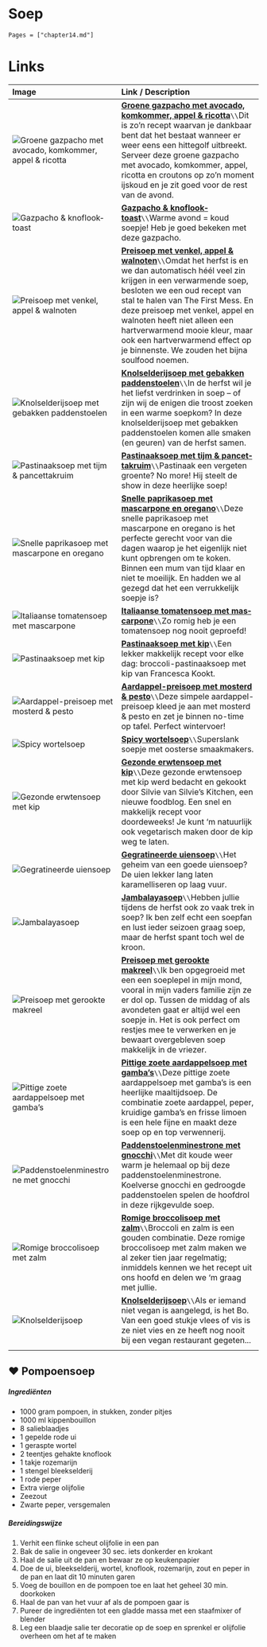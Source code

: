 # Soep

```@contents
Pages = ["chapter14.md"]
```

# Links

| Image| Link / Description |
| :--- | :--- |
| ![Groene gazpacho met avocado, komkommer, appel & ricotta](https://img.culy.nl/images/nH62WNl_r5swiaZZSyjkhEa7rnc=/768x271/smart/filters:format(jpeg):quality(80)/https%3A%2F%2Fwww.culy.nl%2Fwp-content%2Fuploads%2F2020%2F06%2FIMG_9707-1-e1591885537448.jpg) | **[Groene gazpacho met avocado, komkommer, appel & ricotta](https://www.culy.nl/recepten/groene-gazpacho/)**``\\``Dit is zo’n recept waarvan je dankbaar bent dat het bestaat wanneer er weer eens een hittegolf uitbreekt. Serveer deze groene gazpacho met avocado, komkommer, appel, ricotta en croutons op zo’n moment ijskoud en je zit goed voor de rest van de avond. |
| ![Gaz­pa­cho & knof­look­toast](https://static.ah.nl/static/recepten/img_RAM_PRD134277_445x297_JPG.jpg) | **[Gaz­pa­cho & knof­look­toast](https://www.ah.nl/allerhande/recept/R-R1193914/gazpacho-en-knoflooktoast)**``\\``Warme avond = koud soepje! Heb je goed bekeken met deze gazpacho. |
| ![Preisoep met venkel, appel & walnoten](https://img.culy.nl/images/KmVeUs6guMAQOO5gBGy5U3UhAFQ=/768x271/smart/filters:format(jpeg):quality(80)/https%3A%2F%2Fwww.culy.nl%2Fwp-content%2Fuploads%2F2018%2F09%2F4_preisoep_met_venkel.jpg) | **[Preisoep met venkel, appel & walnoten](https://www.culy.nl/recepten/culy-homemade-preisoep-met-venkel-appel-walnoten/)**``\\``Omdat het herfst is en we dan automatisch héél veel zin krijgen in een verwarmende soep, besloten we een oud recept van stal te halen van The First Mess. En deze preisoep met venkel, appel en walnoten heeft niet alleen een hartverwarmend mooie kleur, maar ook een hartverwarmend effect op je binnenste. We zouden het bijna soulfood noemen. |
| ![Knolselderijsoep met gebakken paddenstoelen](https://img.culy.nl/images/5fOmOHsCGylqK_-V_8jmSm3PGyY=/768x271/smart/filters:format(jpeg):quality(80)/https%3A%2F%2Fwww.culy.nl%2Fwp-content%2Fuploads%2F2019%2F09%2F3_knolselderijsoep_met_paddenstoelen.jpg) | **[Knolselderijsoep met gebakken paddenstoelen](https://www.culy.nl/recepten/knolselderijsoep-met-paddenstoelen/)**``\\``In de herfst wil je het liefst verdrinken in soep – of zijn wij de enigen die troost zoeken in een warme soepkom? In deze knolselderijsoep met gebakken paddenstoelen komen alle smaken (en geuren) van de herfst samen. |
| ![Pas­ti­naaksoep met tijm & pan­cet­ta­k­ruim](https://static.ah.nl/static/recepten/img_RAM_PRD125296_445x297_JPG.jpg) | **[Pas­ti­naaksoep met tijm & pan­cet­ta­k­ruim](https://www.ah.nl/allerhande/recept/R-R1193210/pastinaaksoep-met-tijm-en-pancettakruim-advertorial)**``\\``Pastinaak een vergeten groente? No more! Hij steelt de show in deze heerlijke soep! |
| ![Snelle paprikasoep met mascarpone en oregano](https://img.culy.nl/images/srbc_ygnV4M3YE_C0CZocaBTLEQ=/768x271/smart/filters:format(jpeg):quality(80)/https%3A%2F%2Fwww.culy.nl%2Fwp-content%2Fuploads%2F2019%2F12%2F4_snelle-paprikasoep-met-mascarpone.jpg) | **[Snelle paprikasoep met mascarpone en oregano](https://www.culy.nl/recepten/paprikasoep-met-mascarpone/)**``\\``Deze snelle paprikasoep met mascarpone en oregano is het perfecte gerecht voor van die dagen waarop je het eigenlijk niet kunt opbrengen om te koken. Binnen een mum van tijd klaar en niet te moeilijk. En hadden we al gezegd dat het een verrukkelijk soepje is? |
| ![Ita­li­aan­se to­ma­ten­soep met mas­car­po­ne](https://static.ah.nl/static/recepten/img_049104_445x297_JPG.jpg) | **[Ita­li­aan­se to­ma­ten­soep met mas­car­po­ne](https://www.ah.nl/allerhande/recept/R-R312334/italiaanse-tomatensoep-met-mascarpone)**``\\``Zo romig heb je een tomatensoep nog nooit geproefd! |
| ![Pastinaaksoep met kip](https://img.culy.nl/images/hSRzbjx9GI9FCp92lHhOD6z42bo=/768x271/smart/filters:format(jpeg):quality(80)/https%3A%2F%2Fwww.culy.nl%2Fwp-content%2Fuploads%2F2015%2F02%2FBroccoli-pastinaaksoep.jpg) | **[Pastinaaksoep met kip](https://www.culy.nl/recepten/koken-met-aanbiedingen-broccoli-pastinaaksoep-met-kip/)**``\\``Een lekker makkelijk recept voor elke dag: broccoli-pastinaaksoep met kip van Francesca Kookt. |
| ![Aardappel-preisoep met mosterd & pesto](https://img.culy.nl/images/wA0tucS30vBCKm2ctIYUHfhFxWk=/768x271/smart/filters:format(jpeg):quality(80)/https%3A%2F%2Fwww.culy.nl%2Fwp-content%2Fuploads%2F2017%2F11%2Faardappel-preisoep-met-mosterd-pesto2.jpg) | **[Aardappel-preisoep met mosterd & pesto](https://www.culy.nl/recepten/aardappel-preisoep-met-mosterd-pesto/)**``\\``Deze simpele aardappel-preisoep kleed je aan met mosterd & pesto en zet je binnen no-time op tafel. Perfect wintervoer! |
| ![Spi­cy wor­tel­soep](https://static.ah.nl/static/recepten/img_007014_445x297_JPG.jpg) | **[Spi­cy wor­tel­soep](https://www.ah.nl/allerhande/recept/R-R689128/spicy-wortelsoep)**``\\``Superslank soepje met oosterse smaakmakers. |
| ![Gezonde erwtensoep met kip](https://img.culy.nl/images/hWIv-mGjRhiWGWAjLIZjqUpC_ZA=/768x271/smart/filters:format(jpeg):quality(80)/https%3A%2F%2Fwww.culy.nl%2Fwp-content%2Fuploads%2F2013%2F10%2FGezonde-erwtensoep-met-kip.jpeg) | **[Gezonde erwtensoep met kip](https://www.culy.nl/recepten/gezonde-erwtensoep-met-kip/)**``\\``Deze gezonde erwtensoep met kip werd bedacht en gekookt door Silvie van Silvie’s Kitchen, een nieuwe foodblog. Een snel en makkelijk recept voor doordeweeks! Je kunt ‘m natuurlijk ook vegetarisch maken door de kip weg te laten. |
| ![Ge­gra­ti­neer­de ui­en­soep](https://static.ah.nl/static/recepten/img_124779_445x297_JPG.jpg) | **[Ge­gra­ti­neer­de ui­en­soep](https://www.ah.nl/allerhande/recept/R-R312842/gegratineerde-uiensoep)**``\\``Het geheim van een goede uiensoep? De uien lekker lang laten karamelliseren op laag vuur. |
| ![Jambalayasoep](https://www.francescakookt.nl/wp-content/uploads/2017/09/jamabalayasoep_uitgelicht_1.jpg) | **[Jambalayasoep](https://www.francescakookt.nl/kruidige-maaltijdsoep-met-kip-garnalen-en-rijst/)**``\\``Hebben jullie tijdens de herfst ook zo vaak trek in soep? Ik ben zelf echt een soepfan en lust ieder seizoen graag soep, maar de herfst spant toch wel de kroon. |
| ![Preisoep met gerookte makreel](https://www.francescakookt.nl/wp-content/uploads/2017/04/preisoep_met_gerookte_makreel_uitgelicht_1.jpg) | **[Preisoep met gerookte makreel](https://www.francescakookt.nl/preisoep-gerookte-makreel/)**``\\``Ik ben opgegroeid met een een soeplepel in mijn mond, vooral in mijn vaders familie zijn ze er dol op. Tussen de middag of als avondeten gaat er altijd wel een soepje in. Het is ook perfect om restjes mee te verwerken en je bewaart overgebleven soep makkelijk in de vriezer. |
| ![Pittige zoete aardappelsoep met gamba’s](https://www.francescakookt.nl/wp-content/uploads/2017/01/pittige_zoete_aardappel_soep_met_gambas_uitgelicht_1.jpg) | **[Pittige zoete aardappelsoep met gamba’s](https://www.francescakookt.nl/pittige-zoete-aardappelsoep-met-gambas/)**``\\``Deze pittige zoete aardappelsoep met gamba’s is een heerlijke maaltijdsoep. De combinatie zoete aardappel, peper, kruidige gamba’s en frisse limoen is een hele fijne en maakt deze soep op en top verwennerij. |
| ![Paddenstoelenminestrone met gnocchi](https://deliciousmagazine.nl/site/app/uploads/2016/11/paddenstoelenminestrone.png) | **[Paddenstoelenminestrone met gnocchi](https://deliciousmagazine.nl/site/2017/01/23/paddenstoelenminestrone-met-gnocchi/)**``\\``Met dit koude weer warm je helemaal op bij deze paddenstoelenminestrone. Koelverse gnocchi en gedroogde paddenstoelen spelen de hoofdrol in deze rijkgevulde soep. |
| ![Romige broccolisoep met zalm](https://img.culy.nl/images/IbOQMOts1U31gnE79FXJGtx-TZU=/768x271/smart/filters:format(jpeg):quality(80)/https%3A%2F%2Fwww.culy.nl%2Fwp-content%2Fuploads%2F2016%2F05%2FRo%C2%ADmi%C2%ADge-broc%C2%ADcoli%C2%ADsoep-met-zalm.jpg) | **[Romige broccolisoep met zalm](https://www.culy.nl/recepten/culy-homemade-romige-broccolisoep-met-zalm/)**``\\``Broccoli en zalm is een gouden combinatie. Deze romige broccolisoep met zalm maken we al zeker tien jaar regelmatig; inmiddels kennen we het recept uit ons hoofd en delen we ‘m graag met jullie. |
| ![Knolselderijsoep](https://www.francescakookt.nl/wp-content/uploads/Knolselderijsoep_1.jpg) | **[Knolselderijsoep](https://www.francescakookt.nl/knolselderijsoep/)**``\\``Als er iemand niet vegan is aangelegd, is het Bo. Van een goed stukje vlees of vis is ze niet vies en ze heeft nog nooit bij een vegan restaurant gegeten... |
||

## ♥ Pompoensoep

##### Ingrediënten
- 1000 gram pompoen, in stukken, zonder pitjes
- 1000 ml kippenbouillon
- 8 salieblaadjes
- 1 gepelde rode ui
- 1 geraspte wortel
- 2 teentjes gehakte knoflook
- 1 takje rozemarijn
- 1 stengel bleekselderij
- 1 rode peper
- Extra vierge olijfolie
- Zeezout
- Zwarte peper, versgemalen

##### Bereidingswijze
1. Verhit een flinke scheut olijfolie in een pan
2. Bak de salie in ongeveer 30 sec. iets donkerder en krokant
3. Haal de salie uit de pan en bewaar ze op keukenpapier
4. Doe de ui, bleekselderij, wortel, knoflook, rozemarijn, zout en peper in de pan en laat dit 10 minuten garen
5. Voeg de bouillon en de pompoen toe en laat het geheel 30 min. doorkoken
6. Haal de pan van het vuur af als de pompoen gaar is
7. Pureer de ingrediënten tot een gladde massa met een staafmixer of blender
8. Leg een blaadje salie ter decoratie op de soep en sprenkel er olijfolie overheen om het af te maken

